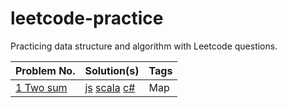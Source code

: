 # leetcode-practice

Practicing data structure and algorithm with Leetcode questions.

| Problem No.                                        | Solution(s) | Tags |
|----------------------------------------------------|-------------|------|
| [1 Two sum](https://leetcode.com/problems/two-sum) |       [js](./javascript/problems/1-twoSum.js) [scala](./scala/src/main/scala/TwoSum.scala) [c#](./csharp/Solution/1-TwoSum.cs)      |   Map   |